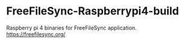 # FreeFileSync-Raspberrypi4-build

Raspberry pi 4 binaries for FreeFileSync application. https://freefilesync.org/
